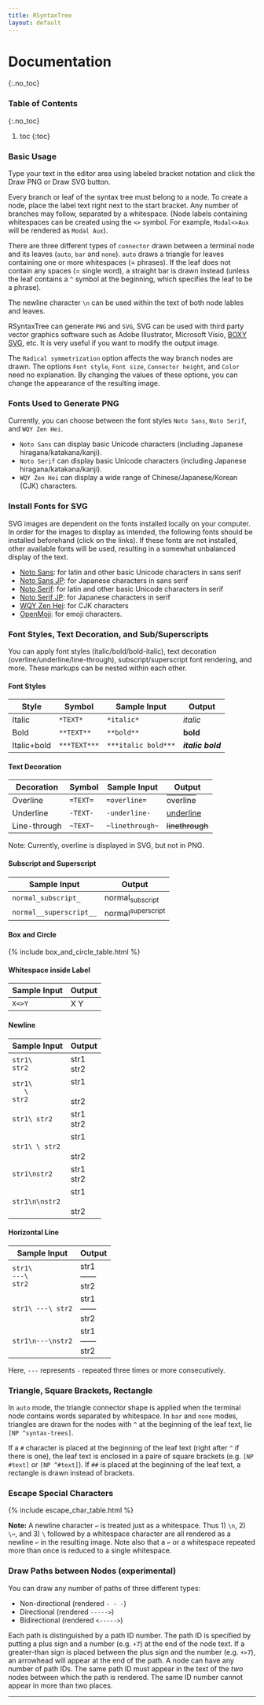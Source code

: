 ```yaml
---
title: RSyntaxTree
layout: default
---
```


# Documentation
{:.no_toc}

### Table of Contents
{:.no_toc}

1. toc
{:toc}

### Basic Usage

Type your text in the editor area using labeled bracket notation and click the Draw PNG or Draw SVG button. 

Every branch or leaf of the syntax tree must belong to a node. To create a node, place the label text right next to the start bracket. Any number of branches may follow, separated by a whitespace. (Node labels containing whitespaces can be created using the `<>` symbol. For example, `Modal<>Aux` will be rendered as `Modal Aux`).

There are three different types of `connector` drawn between a terminal node and its leaves (`auto`, `bar` and `none`). `auto` draws a triangle for leaves containing one or more whitespaces (= phrases).  If the leaf does not contain any spaces (= single word), a straight bar is drawn instead (unless the leaf contains a `^` symbol at the beginning, which specifies the leaf to be a phrase).

The newline character `\n` can be used within the text of both node lables and leaves.

RSyntaxTree can generate `PNG` and `SVG`, SVG can be used with third party vector graphics software such as Adobe Illustrator, Microsoft Visio, [BOXY SVG](https://boxy-svg.com/), etc. It is very useful if you want to modify the output image.

The `Radical symmetrization` option affects the way branch nodes are drawn. The options `Font style`, `Font size`, `Connector height`, and `Color` need no explanation. By changing the values of these options, you can change the appearance of the resulting image.


### Fonts Used to Generate PNG

Currently, you can choose between the font styles `Noto Sans`, `Noto Serif`, and `WQY Zen Hei`.

- `Noto Sans` can display basic Unicode characters (including Japanese hiragana/katakana/kanji).
- `Noto Serif` can display basic Unicode characters (including Japanese hiragana/katakana/kanji).
- `WQY Zen Hei` can display a wide range of Chinese/Japanese/Korean (CJK) characters.


### Install Fonts for SVG

SVG images are dependent on the fonts installed locally on your computer. In order for the images to display as intended, the following fonts should be installed beforehand (click on the links). If these fonts are not installed, other available fonts will be used, resulting in a somewhat unbalanced display of the text.

- [Noto Sans](https://fonts.google.com/noto/specimen/Noto+Sans): for latin and other basic Unicode characters in sans serif
- [Noto Sans JP](https://fonts.google.com/noto/specimen/Noto+Sans+JP): for Japanese characters in sans serif
- [Noto Serif](https://fonts.google.com/noto/specimen/Noto+Serif): for latin and other basic Unicode characters in serif
- [Noto Serif JP](https://fonts.google.com/noto/specimen/Noto+Serif+JP): for Japanese characters in serif
- [WQY Zen Hei](https://packages.ubuntu.com/bionic/fonts/fonts-wqy-zenhei): for CJK characters
- [OpenMoji](https://openmoji.org/): for emoji characters.


### Font Styles, Text Decoration, and Sub/Superscripts

You can apply font styles (italic/bold/bold-italic), text decoration (overline/underline/line-through), subscript/superscript font rendering, and more. These markups can be nested within each other.

#### Font Styles

|Style      |Symbol      |Sample Input       |Output           |
|-----------|------------|-------------------|-----------------|
|Italic     |`*TEXT*`    |`*italic*`         |*italic*         |
|Bold       |`**TEXT**`  |`**bold**`         |**bold**         |
|Italic+bold|`***TEXT***`|`***italic bold***`|***italic bold***|

#### Text Decoration

|Decoration  |Symbol  |Sample Input   |Output                                                       |
|------------|--------|---------------|-------------------------------------------------------------|
|Overline    |`=TEXT=`|`=overline=`   |<span style='text-decoration:overline'>overline</span>       |
|Underline   |`-TEXT-`|`-underline-`  |<span style='text-decoration:underline'>underline</span>     |
|Line-through|`~TEXT~`|`~linethrough~`|<span style='text-decoration:line-through'>linethrough</span>|

Note: Currently, overline is displayed in SVG, but not in PNG.

#### Subscript and Superscript

|Sample Input           |Output                      |
|-----------------------|----------------------------|
|`normal_subscript_`    |normal<sub>subscript</sub>  |
|`normal__superscript__`|normal<sup>superscript</sup>|

#### Box and Circle

{% include box_and_circle_table.html %}

#### Whitespace inside Label

|Sample Input|Output  |
|------------|--------|
|`X<>Y`      |X&nbsp;Y|

#### Newline

|Sample Input                   |Output              |
|-------------------------------|--------------------|
|`str1\`<br />`str2`            |str1<br />str2      |
|`str1\`<br />`   \`<br />`str2`|str1<br /><br />str2|
|`str1\ str2`                   |str1<br />str2      |
|`str1\ \ str2`                 |str1<br /><br />str2|
|`str1\nstr2`                   |str1<br />str2      |
|`str1\n\nstr2`                 |str1<br /><br />str2|

#### Horizontal Line

|Sample Input                   |Output                |
|-------------------------------|----------------------|
|`str1\`<br />`---\`<br />`str2`|str1<br />——<br />str2|
|`str1\ ---\ str2`              |str1<br />——<br />str2|
|`str1\n---\nstr2`              |str1<br />——<br />str2|

Here, `---` represents `-` repeated three times or more consecutively.

### Triangle, Square Brackets, Rectangle

In `auto` mode, the triangle connector shape is applied when the terminal node contains words separated by whitespace. In `bar` and `none` modes, triangles are drawn for the nodes with `^` at the beginning of the leaf text, lie `[NP ^syntax-trees]`.

If a `#` character is placed at the beginning of the leaf text (right after `^` if there is one), the leaf text is enclosed in a paire of square brackets (e.g. `[NP #text]` or `[NP ^#text]`). If `##` is placed at the beginning of the leaf text, a rectangle is drawn instead of brackets.

### Escape Special Characters

{% include escape_char_table.html %}

**Note:** A newline character `↩️` is treated just as a whitespace. Thus 1) `\n`, 2) `\↩️`, and 3) `\` followed by a whitespace character are all rendered as a newline `↩️` in the resulting image. Note also that a `↩️` or a whitespace repeated more than once is reduced to a single whitespace.

### Draw Paths between Nodes (experimental)

You can draw any number of paths of three different types:

- Non-directional (rendered `- - -`)
- Directional (rendered `----->`)
- Bidirectional (rendered `<----->`)

Each path is distinguished by a path ID number. The path ID is specified by putting a plus sign and a number (e.g. `+7`) at the end of the node text. If a greater-than sign is placed between the plus sign and the number (e.g. `+>7`), an arrowhead will appear at the end of the path.
A node can have any number of path IDs. The same path ID must appear in the text of the *two* nodes between which the path is rendered. The same ID number cannot appear in more than two places.

<script src="https://cdn.jsdelivr.net/npm/jquery@3.5.0/dist/jquery.min.js"></script>
<script src="https://cdn.jsdelivr.net/npm/lightbox2@2.11.3/src/js/lightbox.js"></script>

---

<script>
  function copyToClipBoard(id){
    var copyText =  document.getElementById(id).innerText;
    document.addEventListener('copy', function(e) {
        e.clipboardData.setData('text/plain', copyText);
        e.preventDefault();
      }, true);
    document.execCommand('copy');
    alert('copied');
  }
</script>
